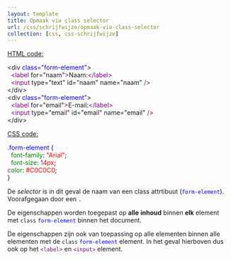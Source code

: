 ```yaml
---
layout: template
title: Opmaak via class selector
url: /css/schrijfwijze/opmaak-via-class-selector
collection: [css, css-schrijfwijze]
---
```

<div class="ld-tabs ld-tab-count-1">
	

								
<p><span style="text-decoration: underline">HTML code:</span></p>



<div class="gray-code">
&lt;div <font color="blue">class="form-element"</font>&gt;<br>
&nbsp;&nbsp;<font color="purple">&lt;label</font> for="naam"<font color="purple">&gt;</font>Naam:<font color="purple">&lt;/label&gt;</font><br>
&nbsp;&nbsp;<font color="purple">&lt;input</font> type="text" id="naam" name="naam" <font color="purple">/&gt;</font><br>&lt;/div&gt;<br>&lt;div <font color="blue">class="form-element"</font>&gt;<br>
&nbsp;&nbsp;<font color="purple">&lt;label</font> for="email"<font color="purple">&gt;</font>E-mail:<font color="purple">&lt;/label&gt;</font><br>
&nbsp;&nbsp;<font color="purple">&lt;input</font> type="email" id="email" name="email" <font color="purple">/&gt;</font><br>&lt;/div&gt;
</div>



<p><span style="text-decoration: underline">CSS code:</span></p>



<div class="gray-code">
<font color="blue">.form-element</font> {<br>
&nbsp;&nbsp;<font color="green">font-family</font>: <font color="red">"Arial"</font>;<br>
&nbsp;&nbsp;<font color="green">font-size</font>: <font color="red">14px</font>;<br>  <font color="green">color</font>: <font color="red">#C0C0C0</font>;<br>}
</div>



<p>De <em>selector</em> is in dit geval de naam van een class attrtibuut (<code><font color="blue">form-element</font></code>). Voorafgegaan door een <code><font color="blue">.</font></code></p>



<p>De eigenschappen worden toegepast op <strong>alle</strong> <strong>inhoud</strong> binnen <strong>elk</strong> element met <code>class</code> <code><font color="blue">form-element</font></code> binnen het document. </p>



<p>De eigenschappen zijn ook van toepassing op alle elementen binnen alle elementen met de <code>class</code> <code><font color="blue">form-element</font></code> element. In het geval hierboven dus ook op het <code><font color="purple">&lt;label&gt;</font></code> en <code><font color="purple">&lt;input&gt;</font></code> element.</p>
			</div>

			
